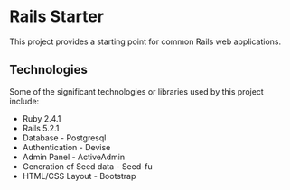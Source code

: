 # Rails Starter
This project provides a starting point for common Rails web applications.

## Technologies
Some of the significant technologies or libraries used by this project include:
* Ruby 2.4.1
* Rails 5.2.1
* Database - Postgresql
* Authentication - Devise
* Admin Panel - ActiveAdmin
* Generation of Seed data - Seed-fu
* HTML/CSS Layout - Bootstrap
